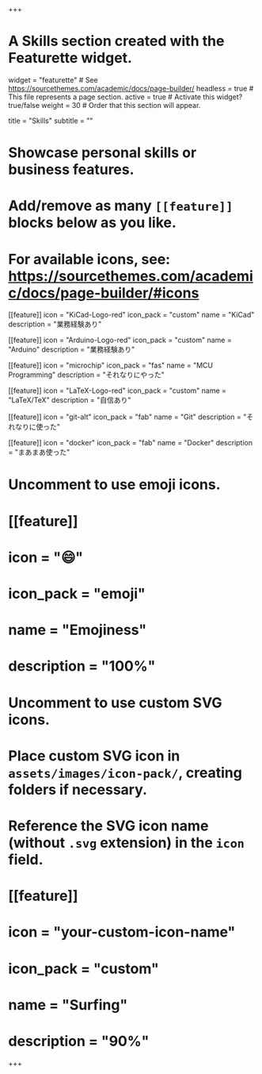 +++
# A Skills section created with the Featurette widget.
widget = "featurette"  # See https://sourcethemes.com/academic/docs/page-builder/
headless = true  # This file represents a page section.
active = true  # Activate this widget? true/false
weight = 30  # Order that this section will appear.

title = "Skills"
subtitle = ""

# Showcase personal skills or business features.
# 
# Add/remove as many `[[feature]]` blocks below as you like.
# 
# For available icons, see: https://sourcethemes.com/academic/docs/page-builder/#icons

[[feature]]
  icon = "KiCad-Logo-red"
  icon_pack = "custom"
  name = "KiCad"
  description = "業務経験あり"

[[feature]]
  icon = "Arduino-Logo-red"
  icon_pack = "custom"
  name = "Arduino"
  description = "業務経験あり"

[[feature]]
  icon = "microchip"
  icon_pack = "fas"
  name = "MCU Programming"
  description = "それなりにやった"

[[feature]]
  icon = "LaTeX-Logo-red"
  icon_pack = "custom"
  name = "LaTeX/TeX"
  description = "自信あり"
  
[[feature]]
  icon = "git-alt"
  icon_pack = "fab"
  name = "Git"
  description = "それなりに使った"

[[feature]]
  icon = "docker"
  icon_pack = "fab"
  name = "Docker"
  description = "まあまあ使った"


# Uncomment to use emoji icons.
# [[feature]]
#  icon = ":smile:"
#  icon_pack = "emoji"
#  name = "Emojiness"
#  description = "100%"  

# Uncomment to use custom SVG icons.
# Place custom SVG icon in `assets/images/icon-pack/`, creating folders if necessary.
# Reference the SVG icon name (without `.svg` extension) in the `icon` field.
# [[feature]]
#  icon = "your-custom-icon-name"
#  icon_pack = "custom"
#  name = "Surfing"
#  description = "90%"

+++

